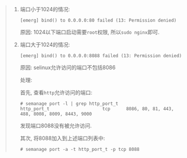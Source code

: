 > 1. 端口小于1024的情况:
>
>    ```
>    [emerg] bind() to 0.0.0.0:80 failed (13: Permission denied)
>    ```
>
>    原因: 1024以下端口启动需要`root`权限, 所以`sudo nginx`即可.
>
> 2. 端口大于1024的情况:
>
>    ```
>    [emerg] bind() to 0.0.0.0:8088 failed (13: Permission denied)
>    ```
>
>    原因: selinux允许访问的端口不包括8086
>
>    处理: 
>
>    首先, 查看`http`允许访问的端口:
>
>    ```
>    # semanage port -l | grep http_port_t
>    http_port_t                    tcp      8086, 80, 81, 443, 488, 8008, 8009, 8443, 9000
>    ```
>
>    发现端口8088没有被允许访问.
>
>    其次, 将8088加入到上述端口列表中:
>
>    ```
>    # semanage port -a -t http_port_t -p tcp 8088
>    ```



